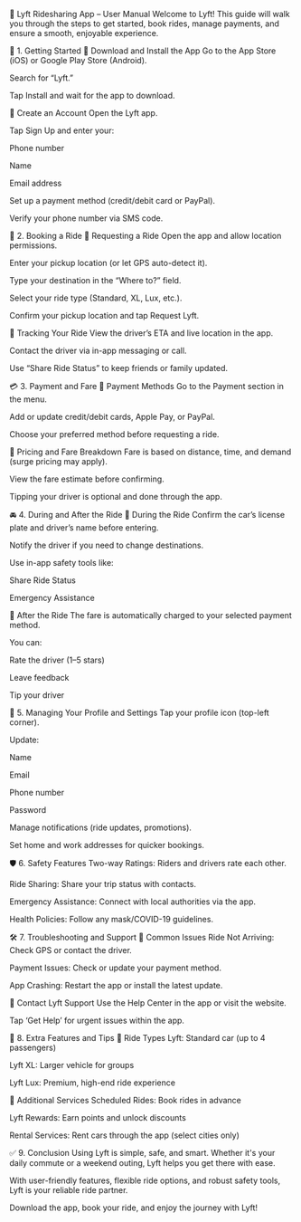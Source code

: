 🚗 Lyft Ridesharing App – User Manual
Welcome to Lyft!
This guide will walk you through the steps to get started, book rides, manage payments, and ensure a smooth, enjoyable experience.

📱 1. Getting Started
🔹 Download and Install the App
Go to the App Store (iOS) or Google Play Store (Android).

Search for “Lyft.”

Tap Install and wait for the app to download.

🔹 Create an Account
Open the Lyft app.

Tap Sign Up and enter your:

Phone number

Name

Email address

Set up a payment method (credit/debit card or PayPal).

Verify your phone number via SMS code.

🚕 2. Booking a Ride
🔹 Requesting a Ride
Open the app and allow location permissions.

Enter your pickup location (or let GPS auto-detect it).

Type your destination in the “Where to?” field.

Select your ride type (Standard, XL, Lux, etc.).

Confirm your pickup location and tap Request Lyft.

🔹 Tracking Your Ride
View the driver’s ETA and live location in the app.

Contact the driver via in-app messaging or call.

Use “Share Ride Status” to keep friends or family updated.

💳 3. Payment and Fare
🔹 Payment Methods
Go to the Payment section in the menu.

Add or update credit/debit cards, Apple Pay, or PayPal.

Choose your preferred method before requesting a ride.

🔹 Pricing and Fare Breakdown
Fare is based on distance, time, and demand (surge pricing may apply).

View the fare estimate before confirming.

Tipping your driver is optional and done through the app.

🚘 4. During and After the Ride
🔹 During the Ride
Confirm the car’s license plate and driver’s name before entering.

Notify the driver if you need to change destinations.

Use in-app safety tools like:

Share Ride Status

Emergency Assistance

🔹 After the Ride
The fare is automatically charged to your selected payment method.

You can:

Rate the driver (1–5 stars)

Leave feedback

Tip your driver

👤 5. Managing Your Profile and Settings
Tap your profile icon (top-left corner).

Update:

Name

Email

Phone number

Password

Manage notifications (ride updates, promotions).

Set home and work addresses for quicker bookings.

🛡️ 6. Safety Features
Two-way Ratings: Riders and drivers rate each other.

Ride Sharing: Share your trip status with contacts.

Emergency Assistance: Connect with local authorities via the app.

Health Policies: Follow any mask/COVID-19 guidelines.

🛠️ 7. Troubleshooting and Support
🔹 Common Issues
Ride Not Arriving: Check GPS or contact the driver.

Payment Issues: Check or update your payment method.

App Crashing: Restart the app or install the latest update.

🔹 Contact Lyft Support
Use the Help Center in the app or visit the website.

Tap ‘Get Help’ for urgent issues within the app.

🌟 8. Extra Features and Tips
🔹 Ride Types
Lyft: Standard car (up to 4 passengers)

Lyft XL: Larger vehicle for groups

Lyft Lux: Premium, high-end ride experience

🔹 Additional Services
Scheduled Rides: Book rides in advance

Lyft Rewards: Earn points and unlock discounts

Rental Services: Rent cars through the app (select cities only)

✅ 9. Conclusion
Using Lyft is simple, safe, and smart.
Whether it's your daily commute or a weekend outing, Lyft helps you get there with ease.

With user-friendly features, flexible ride options, and robust safety tools, Lyft is your reliable ride partner.

Download the app, book your ride, and enjoy the journey with Lyft!

